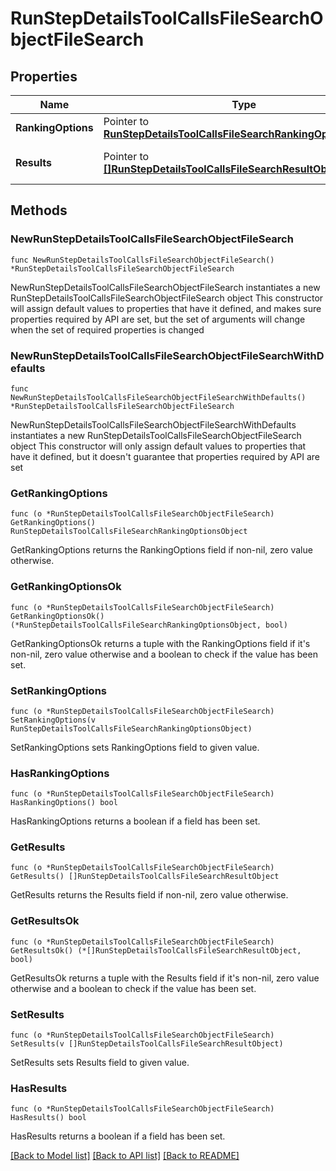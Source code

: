 # RunStepDetailsToolCallsFileSearchObjectFileSearch

## Properties

Name | Type | Description | Notes
------------ | ------------- | ------------- | -------------
**RankingOptions** | Pointer to [**RunStepDetailsToolCallsFileSearchRankingOptionsObject**](RunStepDetailsToolCallsFileSearchRankingOptionsObject.md) |  | [optional] 
**Results** | Pointer to [**[]RunStepDetailsToolCallsFileSearchResultObject**](RunStepDetailsToolCallsFileSearchResultObject.md) | The results of the file search. | [optional] 

## Methods

### NewRunStepDetailsToolCallsFileSearchObjectFileSearch

`func NewRunStepDetailsToolCallsFileSearchObjectFileSearch() *RunStepDetailsToolCallsFileSearchObjectFileSearch`

NewRunStepDetailsToolCallsFileSearchObjectFileSearch instantiates a new RunStepDetailsToolCallsFileSearchObjectFileSearch object
This constructor will assign default values to properties that have it defined,
and makes sure properties required by API are set, but the set of arguments
will change when the set of required properties is changed

### NewRunStepDetailsToolCallsFileSearchObjectFileSearchWithDefaults

`func NewRunStepDetailsToolCallsFileSearchObjectFileSearchWithDefaults() *RunStepDetailsToolCallsFileSearchObjectFileSearch`

NewRunStepDetailsToolCallsFileSearchObjectFileSearchWithDefaults instantiates a new RunStepDetailsToolCallsFileSearchObjectFileSearch object
This constructor will only assign default values to properties that have it defined,
but it doesn't guarantee that properties required by API are set

### GetRankingOptions

`func (o *RunStepDetailsToolCallsFileSearchObjectFileSearch) GetRankingOptions() RunStepDetailsToolCallsFileSearchRankingOptionsObject`

GetRankingOptions returns the RankingOptions field if non-nil, zero value otherwise.

### GetRankingOptionsOk

`func (o *RunStepDetailsToolCallsFileSearchObjectFileSearch) GetRankingOptionsOk() (*RunStepDetailsToolCallsFileSearchRankingOptionsObject, bool)`

GetRankingOptionsOk returns a tuple with the RankingOptions field if it's non-nil, zero value otherwise
and a boolean to check if the value has been set.

### SetRankingOptions

`func (o *RunStepDetailsToolCallsFileSearchObjectFileSearch) SetRankingOptions(v RunStepDetailsToolCallsFileSearchRankingOptionsObject)`

SetRankingOptions sets RankingOptions field to given value.

### HasRankingOptions

`func (o *RunStepDetailsToolCallsFileSearchObjectFileSearch) HasRankingOptions() bool`

HasRankingOptions returns a boolean if a field has been set.

### GetResults

`func (o *RunStepDetailsToolCallsFileSearchObjectFileSearch) GetResults() []RunStepDetailsToolCallsFileSearchResultObject`

GetResults returns the Results field if non-nil, zero value otherwise.

### GetResultsOk

`func (o *RunStepDetailsToolCallsFileSearchObjectFileSearch) GetResultsOk() (*[]RunStepDetailsToolCallsFileSearchResultObject, bool)`

GetResultsOk returns a tuple with the Results field if it's non-nil, zero value otherwise
and a boolean to check if the value has been set.

### SetResults

`func (o *RunStepDetailsToolCallsFileSearchObjectFileSearch) SetResults(v []RunStepDetailsToolCallsFileSearchResultObject)`

SetResults sets Results field to given value.

### HasResults

`func (o *RunStepDetailsToolCallsFileSearchObjectFileSearch) HasResults() bool`

HasResults returns a boolean if a field has been set.


[[Back to Model list]](../README.md#documentation-for-models) [[Back to API list]](../README.md#documentation-for-api-endpoints) [[Back to README]](../README.md)


